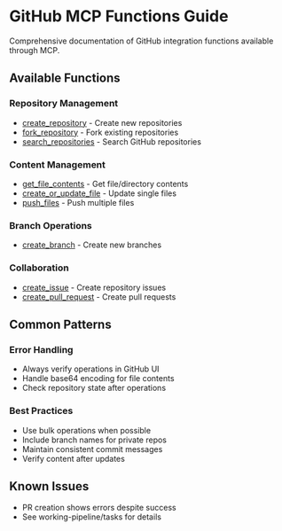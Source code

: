 # GitHub MCP Functions Guide

Comprehensive documentation of GitHub integration functions available through MCP.

## Available Functions

### Repository Management
- [create_repository](./create_repository.md) - Create new repositories
- [fork_repository](./fork_repository.md) - Fork existing repositories
- [search_repositories](./search_repositories.md) - Search GitHub repositories

### Content Management
- [get_file_contents](./get_file_contents.md) - Get file/directory contents
- [create_or_update_file](./create_or_update_file.md) - Update single files
- [push_files](./push_files.md) - Push multiple files

### Branch Operations
- [create_branch](./create_branch.md) - Create new branches

### Collaboration
- [create_issue](./create_issue.md) - Create repository issues
- [create_pull_request](./create_pull_request.md) - Create pull requests

## Common Patterns

### Error Handling
- Always verify operations in GitHub UI
- Handle base64 encoding for file contents
- Check repository state after operations

### Best Practices
- Use bulk operations when possible
- Include branch names for private repos
- Maintain consistent commit messages
- Verify content after updates

## Known Issues
- PR creation shows errors despite success
- See working-pipeline/tasks for details